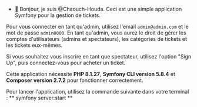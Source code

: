 - 👋 Bonjour, je suis @Chaouch-Houda.
Ceci est une simple application Symfony pour la gestion de tickets.

Pour vous connecter en tant qu'admin, utilisez l'email `admin@admin.com` et le mot de passe `admin0000`. En tant qu'admin, vous aurez le droit 
de gérer les comptes d'utilisateurs (admins et spectateurs), les catégories de tickets et les tickets eux-mêmes.

Si vous souhaitez vous inscrire en tant que spectateur, utilisez l'option "Sign Up", puis connectez-vous pour acheter un ticket.

Cette application nécessite **PHP 8.1.27**, **Symfony CLI version 5.8.4** et **Composer version 2.7.2** pour fonctionner correctement.

Pour lancer l'application, utilisez la commande suivante dans votre terminal :
**
symfony server:start
**
